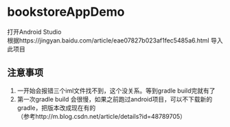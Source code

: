# bookstoreAppDemo
打开Android Studio  
根据https://jingyan.baidu.com/article/eae07827b023af1fec5485a6.html 导入此项目  
  
## 注意事项  
1. 一开始会报错三个iml文件找不到，这个没关系。等到gradle build完就有了  
2. 第一次gradle build 会很慢，如果之前跑过android项目，可以不下载新的gradle，把版本改成现在有的  
（参考http://m.blog.csdn.net/article/details?id=48789705）
